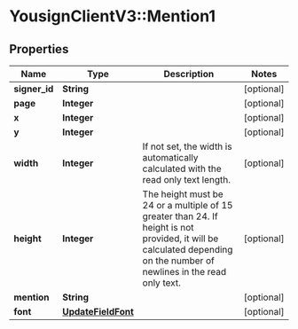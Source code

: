 # YousignClientV3::Mention1

## Properties
Name | Type | Description | Notes
------------ | ------------- | ------------- | -------------
**signer_id** | **String** |  | [optional] 
**page** | **Integer** |  | [optional] 
**x** | **Integer** |  | [optional] 
**y** | **Integer** |  | [optional] 
**width** | **Integer** | If not set, the width is automatically calculated with the read only text length. | [optional] 
**height** | **Integer** | The height must be 24 or a multiple of 15 greater than 24. If height is not provided, it will be calculated depending on the number of newlines in the read only text. | [optional] 
**mention** | **String** |  | [optional] 
**font** | [**UpdateFieldFont**](UpdateFieldFont.md) |  | [optional] 


